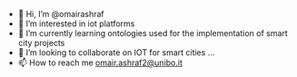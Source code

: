 - 👋 Hi, I’m @omairashraf
- 👀 I’m interested in iot platforms
- 🌱 I’m currently learning ontologies used for the implementation of smart city projects
- 💞️ I’m looking to collaborate on IOT for smart cities ...
- 📫 How to reach me omair.ashraf2@unibo.it

<!---
omairashraf/omairashraf is a ✨ special ✨ repository because its `README.md` (this file) appears on your GitHub profile.
You can click the Preview link to take a look at your changes.
--->
